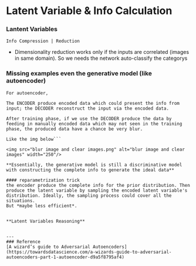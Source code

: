 # Latent Variable & Info Calculation


### Lantent Variables   
```Info Compression | Reduction```  


+ Dimensionality reduction works only if the inputs are correlated (images in same domain). So we needs the network auto-classify the categorys


### Missing examples even the generative model (like autoencoder)   

```text
For autoencoder, 

The ENCODER produce encoded data which could present the info from input; the DECODER reconstruct the input via the encoded data. 

After training phase, if we use the DECODER produce the data by feeding in manually encoded data which may not seen in the training phase, the produced data have a chance be very blur. 

Like the img below```  

<img src="blur image and clear images.png" alt="blur image and clear images" width="250"/>

**Essentially, the generative model is still a discriminative model with constructing the complete info to generate the ideal data**  

#### reparametrization trick  
the encoder produce the complete info for the prior distribution. Then produce the latent variable by sampling the encoded latent variable's distribution. Ideally, the sampling process could cover all the situations.   
But *maybe less efficient*.


**Latent Variables Reasoning**


---
### Reference
[A wizard’s guide to Adversarial Autoencoders](https://towardsdatascience.com/a-wizards-guide-to-adversarial-autoencoders-part-1-autoencoder-d9a5f8795af4)